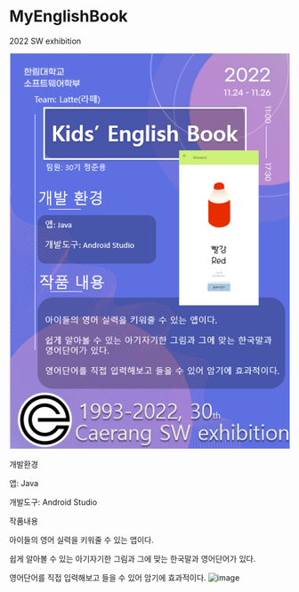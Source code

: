 # MyEnglishBook
2022 SW exhibition


<img src="SW전시회 판넬.png" width="640px"/>


개발환경

앱: Java

개발도구: Android Studio



작품내용

아이들의 영어 실력을 키워줄 수 있는 앱이다.

쉽게 알아볼 수 있는 아기자기한 그림과 그에 맞는 한국말과 영어단어가 있다.

영어단어를 직접 입력해보고 들을 수 있어 암기에 효과적이다.
![image](https://user-images.githubusercontent.com/101918830/202456322-d853d763-c85e-4799-8072-80849357f865.png)

